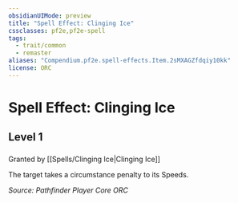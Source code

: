 ```yaml
---
obsidianUIMode: preview
title: "Spell Effect: Clinging Ice"
cssclasses: pf2e,pf2e-spell
tags:
  - trait/common
  - remaster
aliases: "Compendium.pf2e.spell-effects.Item.2sMXAGZfdqiy10kk"
license: ORC
---
```

# Spell Effect: Clinging Ice
## Level 1
### 






Granted by [[Spells/Clinging Ice|Clinging Ice]]

The target takes a circumstance penalty to its Speeds.

*Source: Pathfinder Player Core*
*ORC*